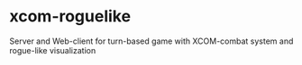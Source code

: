 # xcom-roguelike
Server and Web-client for turn-based game with XCOM-combat system and rogue-like visualization

